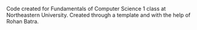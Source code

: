 Code created for Fundamentals of Computer Science 1 class at Northeastern University. Created through a template and with the help of Rohan Batra. 
